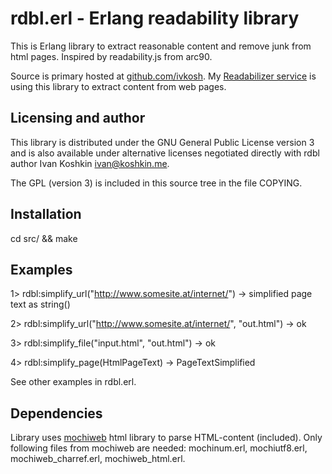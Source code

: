 rdbl.erl - Erlang readability library 
=====================================

This is Erlang library to extract reasonable content and remove junk from html pages. 
Inspired by readability.js from arc90.

Source is primary hosted at [github.com/ivkosh](https://github.com/ivkosh/rdbl).
My [Readabilizer service](http://evl.me/) is using this library to extract content from web pages.

Licensing and author
--------------------

This library is distributed under the GNU General Public License version 3 and is also available 
under alternative licenses negotiated directly with rdbl author Ivan Koshkin <ivan@koshkin.me>. 

The GPL (version 3) is included in this source tree in the file COPYING.

Installation
------------
cd src/ && make

Examples
--------

1> rdbl:simplify_url("http://www.somesite.at/internet/") -> simplified page text as string()

2> rdbl:simplify_url("http://www.somesite.at/internet/", "out.html") -> ok

3> rdbl:simplify_file("input.html", "out.html") -> ok

4> rdbl:simplify_page(HtmlPageText) -> PageTextSimplified

See other examples in rdbl.erl.

Dependencies
------------
Library uses [mochiweb](https://github.com/mochi/mochiweb) html library to parse HTML-content (included).
Only following files from mochiweb are needed: mochinum.erl, mochiutf8.erl, mochiweb_charref.erl, mochiweb_html.erl.

